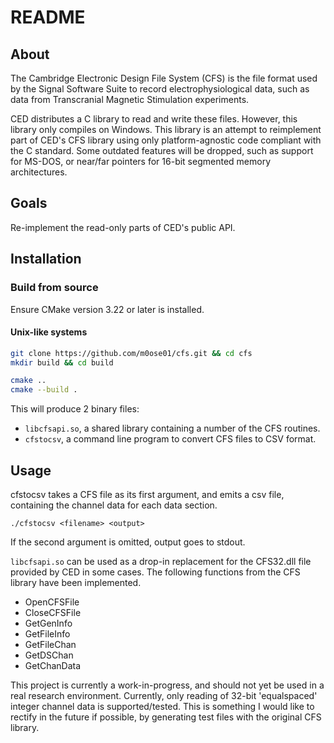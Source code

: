 # README

## About

The Cambridge Electronic Design File System (CFS) is the file format used by the Signal Software Suite to record electrophysiological data, such as data from Transcranial Magnetic Stimulation experiments.

CED distributes a C library to read and write these files.
However, this library only compiles on Windows.
This library is an attempt to reimplement part of CED's CFS library using only platform-agnostic code compliant with the C standard.
Some outdated features will be dropped, such as support for MS-DOS, or near/far pointers for 16-bit segmented memory architectures.

## Goals 

Re-implement the read-only parts of CED's public API.

## Installation

### Build from source

Ensure CMake version 3.22 or later is installed.

#### Unix-like systems

```bash
git clone https://github.com/m0ose01/cfs.git && cd cfs
mkdir build && cd build

cmake ..
cmake --build .
```

This will produce 2 binary files:
- `libcfsapi.so`, a shared library containing a number of the CFS routines.
- `cfstocsv`, a command line program to convert CFS files to CSV format.

## Usage

cfstocsv takes a CFS file as its first argument, and emits a csv file, containing the channel data for each data section.

```
./cfstocsv <filename> <output>
```

If the second argument is omitted, output goes to stdout.

`libcfsapi.so` can be used as a drop-in replacement for the CFS32.dll file provided by CED in some cases.
The following functions from the CFS library have been implemented.

- OpenCFSFile
- CloseCFSFile
- GetGenInfo
- GetFileInfo
- GetFileChan
- GetDSChan
- GetChanData

This project is currently a work-in-progress, and should not yet be used in a real research environment.
Currently, only reading of 32-bit 'equalspaced' integer channel data is supported/tested.
This is something I would like to rectify in the future if possible, by generating test files with the original CFS library.
